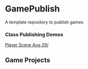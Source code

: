 # GamePublish

A template repository to publish games

### Class Publishing Demos

[Player Scene Aug 29/](player_scene_08_29/)

## Game Projects
